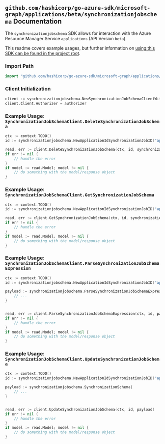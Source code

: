 
## `github.com/hashicorp/go-azure-sdk/microsoft-graph/applications/beta/synchronizationjobschema` Documentation

The `synchronizationjobschema` SDK allows for interaction with the Azure Resource Manager Service `applications` (API Version `beta`).

This readme covers example usages, but further information on [using this SDK can be found in the project root](https://github.com/hashicorp/go-azure-sdk/tree/main/docs).

### Import Path

```go
import "github.com/hashicorp/go-azure-sdk/microsoft-graph/applications/beta/synchronizationjobschema"
```


### Client Initialization

```go
client := synchronizationjobschema.NewSynchronizationJobSchemaClientWithBaseURI("https://management.azure.com")
client.Client.Authorizer = authorizer
```


### Example Usage: `SynchronizationJobSchemaClient.DeleteSynchronizationJobSchema`

```go
ctx := context.TODO()
id := synchronizationjobschema.NewApplicationIdSynchronizationJobID("applicationIdValue", "synchronizationJobIdValue")

read, err := client.DeleteSynchronizationJobSchema(ctx, id, synchronizationjobschema.DefaultDeleteSynchronizationJobSchemaOperationOptions())
if err != nil {
	// handle the error
}
if model := read.Model; model != nil {
	// do something with the model/response object
}
```


### Example Usage: `SynchronizationJobSchemaClient.GetSynchronizationJobSchema`

```go
ctx := context.TODO()
id := synchronizationjobschema.NewApplicationIdSynchronizationJobID("applicationIdValue", "synchronizationJobIdValue")

read, err := client.GetSynchronizationJobSchema(ctx, id, synchronizationjobschema.DefaultGetSynchronizationJobSchemaOperationOptions())
if err != nil {
	// handle the error
}
if model := read.Model; model != nil {
	// do something with the model/response object
}
```


### Example Usage: `SynchronizationJobSchemaClient.ParseSynchronizationJobSchemaExpression`

```go
ctx := context.TODO()
id := synchronizationjobschema.NewApplicationIdSynchronizationJobID("applicationIdValue", "synchronizationJobIdValue")

payload := synchronizationjobschema.ParseSynchronizationJobSchemaExpressionRequest{
	// ...
}


read, err := client.ParseSynchronizationJobSchemaExpression(ctx, id, payload)
if err != nil {
	// handle the error
}
if model := read.Model; model != nil {
	// do something with the model/response object
}
```


### Example Usage: `SynchronizationJobSchemaClient.UpdateSynchronizationJobSchema`

```go
ctx := context.TODO()
id := synchronizationjobschema.NewApplicationIdSynchronizationJobID("applicationIdValue", "synchronizationJobIdValue")

payload := synchronizationjobschema.SynchronizationSchema{
	// ...
}


read, err := client.UpdateSynchronizationJobSchema(ctx, id, payload)
if err != nil {
	// handle the error
}
if model := read.Model; model != nil {
	// do something with the model/response object
}
```
